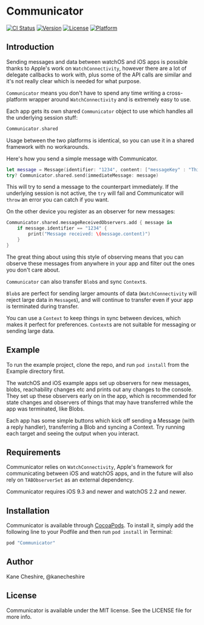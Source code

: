 # Communicator

[![CI Status](http://img.shields.io/travis/KaneCheshire/Communicator.svg?style=flat)](https://travis-ci.org/KaneCheshire/Communicator)
[![Version](https://img.shields.io/cocoapods/v/Communicator.svg?style=flat)](http://cocoapods.org/pods/Communicator)
[![License](https://img.shields.io/cocoapods/l/Communicator.svg?style=flat)](http://cocoapods.org/pods/Communicator)
[![Platform](https://img.shields.io/cocoapods/p/Communicator.svg?style=flat)](http://cocoapods.org/pods/Communicator)

## Introduction

Sending messages and data between watchOS and iOS apps
is possible thanks to Apple's work on `WatchConnectivity`,
however there are a lot of delegate callbacks to work with,
plus some of the API calls are similar and it's not really
clear which is needed for what purpose.

`Communicator` means you don't have to spend any time writing a cross-platform wrapper around `WatchConnectivity` and is extremely easy to use.

Each app gets its own shared `Communicator` object to use which handles all the underlying session stuff:

```swift
Communicator.shared
```

Usage between the two platforms is identical, so you can
use it in a shared framework with no workarounds.

Here's how you send a simple message with Communicator.

```swift
let message = Message(identifier: "1234", content: ["messageKey" : "This is some message content!"])
try? Communicator.shared.send(immediateMessage: message)
```

This will try to send a message to the counterpart immediately. If the underlying session is not active, the `try` will fail and Communicator will `throw` an error you can catch if you want.

On the other device you register as an observer for new messages:

```swift
Communicator.shared.messageReceivedObservers.add { message in
    if message.identifier == "1234" {
        print("Message received: \(message.content)")
    }
}
```

The great thing about using this style of observing means that you can observe these messages from anywhere in your app and filter out the ones you don't care about.

`Communicator` can also transfer `Blob`s and sync `Context`s.

`Blob`s are perfect for sending larger amounts of data (`WatchConnectivity` will reject large data in `Message`s), and will continue to transfer even if your app
is terminated during transfer.

You can use a `Context` to keep things in sync between devices, which makes it perfect for preferences. `Context`s are not suitable for messaging or sending large data.

## Example

To run the example project, clone the repo, and run `pod install` from the Example directory first.

The watchOS and iOS example apps set up observers for new messages, blobs, reachability changes etc and prints out any
changes to the console. They set up these observers early on in the app, which is recommended for state changes and
observers of things that may have transferred while
the app was terminated, like Blobs.

Each app has some simple buttons which kick off sending a Message (with a reply handler), transferring a Blob and syncing a Context. Try running each target and seeing the output when you interact.

## Requirements

Communicator relies on `WatchConnectivity`, Apple's framework for communicating between iOS and watchOS apps,
and in the future will also rely on `TABObserverSet` as an external dependency.

Communicator requires iOS 9.3 and newer and watchOS 2.2 and newer.

## Installation

Communicator is available through [CocoaPods](http://cocoapods.org). To install
it, simply add the following line to your Podfile and then run `pod install` in Terminal:

```ruby
pod "Communicator"
```

## Author

Kane Cheshire, @kanecheshire

## License

Communicator is available under the MIT license. See the LICENSE file for more info.
